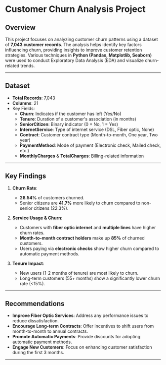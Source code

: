 
# Customer Churn Analysis Project  

## Overview  
This project focuses on analyzing customer churn patterns using a dataset of **7,043 customer records**. The analysis helps identify key factors influencing churn, providing insights to improve customer retention strategies. Various techniques in **Python (Pandas, Matplotlib, Seaborn)** were used to conduct Exploratory Data Analysis (EDA) and visualize churn-related trends.

---

## Dataset  
- **Total Records**: 7,043  
- **Columns**: 21  
- Key Fields:  
  - **Churn**: Indicates if the customer has left (Yes/No)  
  - **Tenure**: Duration of a customer's association (in months)  
  - **SeniorCitizen**: Binary indicator (0 = No, 1 = Yes)  
  - **InternetService**: Type of internet service (DSL, Fiber optic, None)  
  - **Contract**: Customer contract type (Month-to-month, One year, Two year)  
  - **PaymentMethod**: Mode of payment (Electronic check, Mailed check, etc.)  
  - **MonthlyCharges** & **TotalCharges**: Billing-related information  

---

## Key Findings  
1. **Churn Rate**:  
   - **26.54%** of customers churned.  
   - Senior citizens are **41.7%** more likely to churn compared to non-senior citizens (22.3%).  

2. **Service Usage & Churn**:  
   - Customers with **fiber optic internet** and **multiple lines** have higher churn rates.  
   - **Month-to-month contract holders** make up **85%** of churned customers.  
   - Users paying via **electronic checks** show higher churn compared to automatic payment methods.

3. **Tenure Impact**:  
   - New users (1-2 months of tenure) are most likely to churn.  
   - Long-term customers (55+ months) show a significantly lower churn rate (<15%).

---

## Recommendations  
- **Improve Fiber Optic Services**: Address any performance issues to reduce dissatisfaction.
- **Encourage Long-term Contracts**: Offer incentives to shift users from month-to-month to annual contracts.
- **Promote Automatic Payments**: Provide discounts for adopting automatic payment methods.
- **Engage New Customers**: Focus on enhancing customer satisfaction during the first 3 months.

---


